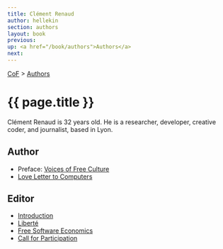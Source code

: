```yaml
---
title: Clément Renaud
author: hellekin
section: authors
layout: book
previous: 
up: <a href="/book/authors">Authors</a>
next: 
---
```


[CoF](/book) > [Authors](/book/authors/)

# {{ page.title }}

Clément Renaud is 32 years old. He is a researcher, developer,
creative coder, and journalist, based in Lyon.

## Author

- Preface: [Voices of Free Culture](/book/prologue-voices-of-free-culture)
- [Love Letter to Computers](/book/epilogue/love-letter-to-computers)

## Editor

- [Introduction](/book/prologue-introduction)
- [Liberté](/book/collective-memory/liberte)
- [Free Software Economics](/book/free-software-economics)
- [Call for Participation](/book/appendices/call-for-participation)
